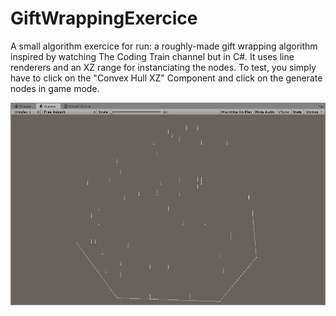 # GiftWrappingExercice
 
A small algorithm exercice for run: a roughly-made gift wrapping algorithm inspired by watching The Coding Train channel but in C#.
It uses line renderers and an XZ range for instanciating the nodes. To test, you simply have to click on the "Convex Hull XZ" Component
and click on the generate nodes in game mode.

![Exemple Beheavior](gif-exemple.gif)

